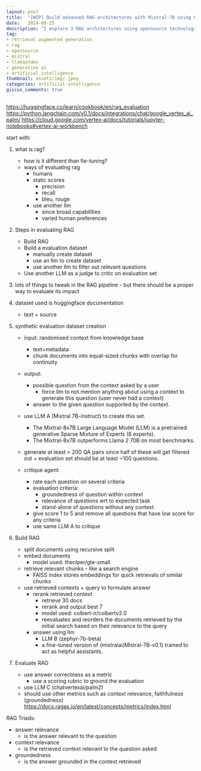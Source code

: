 ```yaml
---
layout: post
title:  "[WIP] Build advanced RAG architectures with Mistral-7b using LlamaIndex"
date:   2024-06-25
description: "I explore 3 RAG architectures using opensource technologies."
tag:
- retrieval augmented generation
- rag
- opensource
- mistral
- llamaindex
- generative ai
- artificial intelligence
thumbnail: assets/img/.jpeg
categories: artificial-intelligence
giscus_comments: true
---
```


https://huggingface.co/learn/cookbook/en/rag_evaluation
https://python.langchain.com/v0.1/docs/integrations/chat/google_vertex_ai_palm/
https://cloud.google.com/vertex-ai/docs/tutorials/jupyter-notebooks#vertex-ai-workbench

start with:

1. what is rag?
    - how is it different than fie-tuning?
    - ways of evaluating rag
        - humans
        - static scores
            - precision
            - recall
            - bleu, rouge
        - use another llm
            - since broad capabilities
            - varied human preferences


2. Steps in evaluating RAG
    - Build RAG
    - Build a evaluation dataset
        - manually create dataset
        - use an llm to create dataset
        - use another llm to filter out relevant questions
    - Use another LLM as a judge to critic on evaluation set

3. lots of things to tweak in the RAG pipeline - but there should be a proper way to evaluate its impact

4. dataset used is huggingface documentation
    - text + source

5. synthetic evaluation dataset creation
    - input: randomised context from knowledge base
        - text+metadata
        - chunk documents into equal-sized chunks with overlap for continuity

    - output: 
        - possible question from the context asked by a user
            - force llm to not mention anything about using a context to generate this question (user never had a context)
        - answer to the given question supported by the context.

    - use LLM A (Mixtral 7B-instruct) to create this set.
        - The Mixtral-8x7B Large Language Model (LLM) is a pretrained generative Sparse Mixture of Experts (8 experts).
        - The Mixtral-8x7B outperforms Llama 2 70B on most benchmarks.

    - generate at least > 200 QA pairs since half of these will get filtered out + evaluation set should be at least ~100 questions.

    - critique agent:
        - rate each question on several criteria
        - evaluation criteria:
            - groundedness of question within context
            - relevance of questions wrt to expected task
            - stand-alone of questions without any context
        - give score 1 to 5 and remove all questions that have low score for any criteria
        - use same LLM A to critique

6. Build RAG
    - split documents using recursive split
    - embed documents
        - model used: thenlper/gte-small
    - retrieve relevant chunks - like a search engine
        - FAISS index stores embeddings for quick retrievals of similar chunks
    - use retrieved contexts + query to formulate answer
        - rerank retrieved context
            - retrieve 30 docs
            - rerank and output best 7
            - model used: colbert-ir/colbertv2.0
            - reevaluates and reorders the documents retrieved by the initial search based on their relevance to the query
        - answer using llm
            - LLM B (zephyr-7b-beta)
            - a fine-tuned version of (mistralai/Mistral-7B-v0.1) trained to act as helpful assistants.

7. Evaluate RAG
    - use answer correctness as a metric
        - use a scoring rubric to ground the evaluation
    - use LLM C (chatvertexai/palm2)
    - should use other metrics such as context relevance, faithfulness (groundedness)
    https://docs.ragas.io/en/latest/concepts/metrics/index.html





RAG Triads:
- answer relevance
    - is the answer relevant to the question
- context relevance
    - is the retrieved context relevant to the question asked
- groundedness
    - is the answer grounded in the context retrieved


